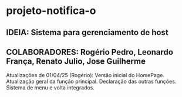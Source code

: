 # projeto-notifica-o

## IDEIA: Sistema para gerenciamento de host
## COLABORADORES: Rogério Pedro, Leonardo França, Renato Julio, Jose Guilherme

Atualizações de 01/04/25 (Rogério): Versão inicial do HomePage. Atualização geral da função principal. Declaração das outras funções. Sistema de menu e volta integrados.